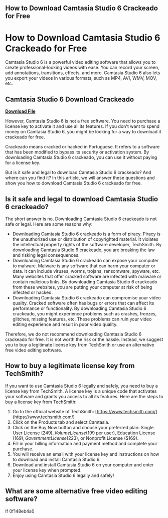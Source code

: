 ## How to Download Camtasia Studio 6 Crackeado for Free

  
# How to Download Camtasia Studio 6 Crackeado for Free
 
Camtasia Studio 6 is a powerful video editing software that allows you to create professional-looking videos with ease. You can record your screen, add annotations, transitions, effects, and more. Camtasia Studio 6 also lets you export your videos in various formats, such as MP4, AVI, WMV, MOV, etc.
 
## Camtasia Studio 6 Download Crackeado


[**Download File**](https://www.google.com/url?q=https%3A%2F%2Fssurll.com%2F2tKKzh&sa=D&sntz=1&usg=AOvVaw1OeFhLwTiQj_dUQmtfAyeK)

 
However, Camtasia Studio 6 is not a free software. You need to purchase a license key to activate it and use all its features. If you don't want to spend money on Camtasia Studio 6, you might be looking for a way to download it crackeado for free.
 
Crackeado means cracked or hacked in Portuguese. It refers to a software that has been modified to bypass its security or activation system. By downloading Camtasia Studio 6 crackeado, you can use it without paying for a license key.
 
But is it safe and legal to download Camtasia Studio 6 crackeado? And where can you find it? In this article, we will answer these questions and show you how to download Camtasia Studio 6 crackeado for free.
 
## Is it safe and legal to download Camtasia Studio 6 crackeado?
 
The short answer is no. Downloading Camtasia Studio 6 crackeado is not safe or legal. Here are some reasons why:
 
- Downloading Camtasia Studio 6 crackeado is a form of piracy. Piracy is the unauthorized use or distribution of copyrighted material. It violates the intellectual property rights of the software developer, TechSmith. By downloading Camtasia Studio 6 crackeado, you are breaking the law and risking legal consequences.
- Downloading Camtasia Studio 6 crackeado can expose your computer to malware. Malware is any software that can harm your computer or data. It can include viruses, worms, trojans, ransomware, spyware, etc. Many websites that offer cracked software are infected with malware or contain malicious links. By downloading Camtasia Studio 6 crackeado from these websites, you are putting your computer at risk of being infected or hacked.
- Downloading Camtasia Studio 6 crackeado can compromise your video quality. Cracked software often has bugs or errors that can affect its performance or functionality. By downloading Camtasia Studio 6 crackeado, you might experience problems such as crashes, freezes, glitches, missing features, etc. These problems can ruin your video editing experience and result in poor video quality.

Therefore, we do not recommend downloading Camtasia Studio 6 crackeado for free. It is not worth the risk or the hassle. Instead, we suggest you to buy a legitimate license key from TechSmith or use an alternative free video editing software.
 
## How to buy a legitimate license key from TechSmith?
 
If you want to use Camtasia Studio 6 legally and safely, you need to buy a license key from TechSmith. A license key is a unique code that activates your software and grants you access to all its features. Here are the steps to buy a license key from TechSmith:

1. Go to the official website of TechSmith: [https://www.techsmith.com/](https://www.techsmith.com/)
2. Click on the Products tab and select Camtasia.
3. Click on the Buy Now button and choose your preferred plan: Single User License ($249), Volume License ($199 per user), Education License ($169), Government License ($223), or Nonprofit License ($169).
4. Fill in your billing information and payment method and complete your purchase.
5. You will receive an email with your license key and instructions on how to download and install Camtasia Studio 6.
6. Download and install Camtasia Studio 6 on your computer and enter your license key when prompted.
7. Enjoy using Camtasia Studio 6 legally and safely!

## What are some alternative free video editing software?
 
If
 0f148eb4a0
